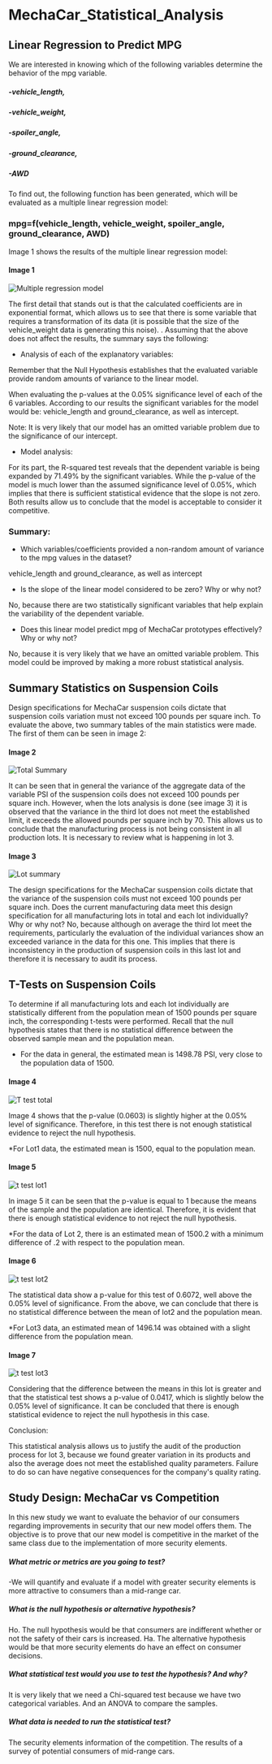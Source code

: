 # MechaCar_Statistical_Analysis

## Linear Regression to Predict MPG

We are interested in knowing which of the following variables determine the behavior of the mpg variable.

##### -vehicle_length,

##### -vehicle_weight,

##### -spoiler_angle,

##### -ground_clearance,

##### -AWD

To find out, the following function has been generated, which will be evaluated as a multiple linear regression model:

### mpg=f(vehicle_length, vehicle_weight, spoiler_angle, ground_clearance, AWD)

Image 1 shows the results of the multiple linear regression model:

#### Image 1

![Multiple regression model](https://github.com/LAURYMEOW/MechaCar_Statistical_Analysis/blob/main/Resources/Multiple%20regression%20model.png)

The first detail that stands out is that the calculated coefficients are in exponential format, which allows us to see that there is some variable that requires a transformation of its data (it is possible that the size of the vehicle_weight data is generating this noise). .
Assuming that the above does not affect the results, the summary says the following:

- Analysis of each of the explanatory variables:

Remember that the Null Hypothesis establishes that the evaluated variable provide random amounts of variance to the linear model.

When evaluating the p-values ​​at the 0.05% significance level of each of the 6 variables.
According to our results the significant variables for the model would be: vehicle_length and ground_clearance, as well as intercept.

Note: It is very likely that our model has an omitted variable problem due to the significance of our intercept.

- Model analysis:

For its part, the R-squared test reveals that the dependent variable is being expanded by 71.49% by the significant variables.
While the p-value of the model is much lower than the assumed significance level of 0.05%, which implies that there is sufficient statistical evidence that the slope is not zero.
Both results allow us to conclude that the model is acceptable to consider it competitive.

### Summary:

- Which variables/coefficients provided a non-random amount of variance to the mpg values in the dataset?

vehicle_length and ground_clearance, as well as intercept

- Is the slope of the linear model considered to be zero? Why or why not?

No, because there are two statistically significant variables that help explain the variability of the dependent variable.

- Does this linear model predict mpg of MechaCar prototypes effectively? Why or why not?

No, because it is very likely that we have an omitted variable problem. This model could be improved by making a more robust statistical analysis.

## Summary Statistics on Suspension Coils

Design specifications for MechaCar suspension coils dictate that suspension coils variation must not exceed 100 pounds per square inch.
To evaluate the above, two summary tables of the main statistics were made. The first of them can be seen in image 2:

#### Image 2

![Total Summary](https://github.com/LAURYMEOW/MechaCar_Statistical_Analysis/blob/main/Resources/Total%20Summary.png)

It can be seen that in general the variance of the aggregate data of the variable PSI of the suspension coils does not exceed 100 pounds per square inch.
However, when the lots analysis is done (see image 3) it is observed that the variance in the third lot does not meet the established limit, it exceeds the allowed pounds per square inch by 70.
This allows us to conclude that the manufacturing process is not being consistent in all production lots. It is necessary to review what is happening in lot 3.

#### Image 3

![Lot summary](https://github.com/LAURYMEOW/MechaCar_Statistical_Analysis/blob/main/Resources/Lot_summary.png)

The design specifications for the MechaCar suspension coils dictate that the variance of the suspension coils must not exceed 100 pounds per square inch. Does the current manufacturing data meet this design specification for all manufacturing lots in total and each lot individually?
Why or why not?
No, because although on average the third lot meet the requirements, particularly the evaluation of the individual variances show an exceeded variance in the data for this one.
This implies that there is inconsistency in the production of suspension coils in this last lot and therefore it is necessary to audit its process.

## T-Tests on Suspension Coils

To determine if all manufacturing lots and each lot individually are statistically different from the population mean of 1500 pounds per square inch, the corresponding t-tests were performed.
Recall that the null hypothesis states that there is no statistical difference between the observed sample mean and the population mean.

* For the data in general, the estimated mean is 1498.78 PSI, very close to the population data of 1500.

#### Image 4

![T test total](https://github.com/LAURYMEOW/MechaCar_Statistical_Analysis/blob/main/Resources/t_test%20total.png)

Image 4 shows that the p-value (0.0603) is slightly higher at the 0.05% level of significance.
Therefore, in this test there is not enough statistical evidence to reject the null hypothesis.

*For Lot1 data, the estimated mean is 1500, equal to the population mean.

#### Image 5

![t test lot1](https://github.com/LAURYMEOW/MechaCar_Statistical_Analysis/blob/main/Resources/t_test%20Lot1.png)

In image 5 it can be seen that the p-value is equal to 1 because the means of the sample and the population are identical.
Therefore, it is evident that there is enough statistical evidence to not reject the null hypothesis.

*For the data of Lot 2, there is an estimated mean of 1500.2 with a minimum difference of .2 with respect to the population mean.

#### Image 6

![t test lot2](https://github.com/LAURYMEOW/MechaCar_Statistical_Analysis/blob/main/Resources/t_test%20Lot2.png)

The statistical data show a p-value for this test of 0.6072, well above the 0.05% level of significance.
From the above, we can conclude that there is no statistical difference between the mean of lot2 and the population mean.

*For Lot3 data, an estimated mean of 1496.14 was obtained with a slight difference from the population mean.

#### Image 7

![t test lot3](https://github.com/LAURYMEOW/MechaCar_Statistical_Analysis/blob/main/Resources/t_test%20Lot3.png)

Considering that the difference between the means in this lot is greater and that the statistical test shows a p-value of 0.0417, which is slightly below the 0.05% level of significance.
It can be concluded that there is enough statistical evidence to reject the null hypothesis in this case.

Conclusion:

This statistical analysis allows us to justify the audit of the production process for lot 3, because we found greater variation in its products and also the average does not meet the established quality parameters.
Failure to do so can have negative consequences for the company's quality rating.


## Study Design: MechaCar vs Competition

In this new study we want to evaluate the behavior of our consumers regarding improvements in security that our new model offers them.
The objective is to prove that our new model is competitive in the market of the same class due to the implementation of more security elements.

##### What metric or metrics are you going to test?

-We will quantify and evaluate if a model with greater security elements is more attractive to consumers than a mid-range car.

##### What is the null hypothesis or alternative hypothesis?

Ho. The null hypothesis would be that consumers are indifferent whether or not the safety of their cars is increased.
Ha. The alternative hypothesis would be that more security elements do have an effect on consumer decisions.

##### What statistical test would you use to test the hypothesis? And why?

It is very likely that we need a Chi-squared test because we have two categorical variables.
And an ANOVA to compare the samples.

##### What data is needed to run the statistical test?

The security elements information of the competition.
The results of a survey of potential consumers of mid-range cars.
